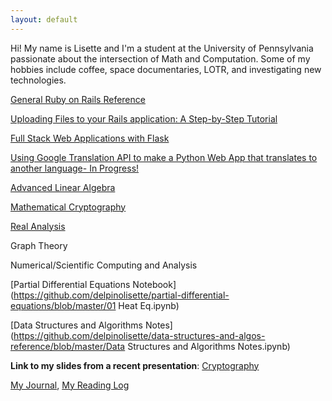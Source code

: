 ```yaml
---
layout: default
---
```

Hi! My name is Lisette and I'm a student at the University of Pennsylvania passionate about the intersection of Math and Computation. Some of my hobbies include coffee, space documentaries, LOTR, and investigating new technologies.



[General Ruby on Rails Reference](ruby.md)

[Uploading Files to your Rails application: A Step-by-Step Tutorial](rails_active_store_file_upload.md)

[Full Stack Web Applications with Flask](flask_start.md)

[Using Google Translation API to make a Python Web App that translates to another language- In Progress!](flask_py_translate_api.md)

[Advanced Linear Algebra](line_alg.md)

[Mathematical Cryptography](mathematical_crypto.md)

[Real Analysis](analysis.md)

Graph Theory

Numerical/Scientific Computing and Analysis

[Partial Differential Equations Notebook](https://github.com/delpinolisette/partial-differential-equations/blob/master/01 Heat Eq.ipynb)

[Data Structures and Algorithms Notes](https://github.com/delpinolisette/data-structures-and-algos-reference/blob/master/Data Structures and Algorithms Notes.ipynb)



**Link to my slides from a recent presentation**: [Cryptography](https://drive.google.com/file/d/1MdGkOsmxy2CyUJRVHIdzjVyykqI3To42/view?fbclid=IwAR3VM03FceUloxVeDge2JDqKOYtu4hkWEx-uqhDgS_nINv2S9eHKC78kZdU)

[My Journal](journal.md), [My Reading Log](reading.md)



